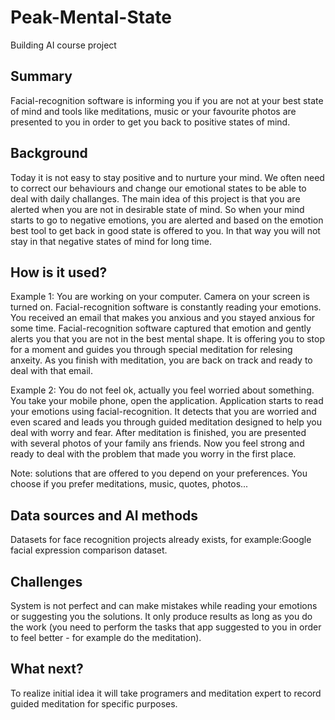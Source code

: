 # Peak-Mental-State

Building AI course project


## Summary

Facial-recognition software is informing you if you are not at your best state of mind and tools like meditations, music or your favourite photos are presented to you in order to get you back to positive states of mind.

## Background

Today it is not easy to stay positive and to nurture your mind. We often need to correct our behaviours and change our emotional states to be able to deal with daily challanges. The main idea of this project is that you are alerted when you are not in desirable state of mind. So when your mind starts to go to negative emotions, you are alerted and based on the emotion best tool to get back in good state is offered to you. In that way you will not stay in that negative states of mind for long time.


## How is it used?

Example 1:
You are working on your computer. Camera on your screen is turned on. Facial-recognition software is constantly reading your emotions. You received an email that makes you anxious and you stayed anxious for some time. Facial-recognition software captured that emotion and gently alerts you that you are not in the best mental shape. It is offering you to stop for a moment and guides you through special meditation for relesing anxeity. As you finish with meditation, you are back on track and ready to deal with that email.

Example 2:
You do not feel ok, actually you feel worried about something. You take your mobile phone, open the application. Application starts to read your emotions using facial-recognition. It detects that you are worried and even scared and leads you through guided meditation designed to help you deal with worry and fear. After meditation is finished, you are presented with several photos of your family ans friends. Now you feel strong and ready to deal with the problem that made you worry in the first place.

Note: solutions that are offered to you depend on your preferences. You choose if you prefer meditations, music, quotes, photos...

## Data sources and AI methods

Datasets for face recognition projects already exists, for example:Google facial expression comparison dataset.

## Challenges

System is not perfect and can make mistakes while reading your emotions or suggesting you the solutions. It only produce results as long as you do the work (you need to perform the tasks that app suggested to you in order to feel better - for example do the meditation).


## What next?

To realize initial idea it will take programers and meditation expert to record guided meditation for specific purposes.
